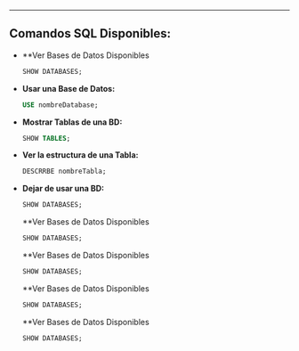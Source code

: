 
---
## Comandos SQL Disponibles:

- **Ver Bases de Datos Disponibles
	```sql
	SHOW DATABASES;
	```
	
-  **Usar una Base de Datos:**
	```sql
	USE nombreDatabase;
	```
	
- **Mostrar Tablas de una BD:**
	```sql
	SHOW TABLES;
	```
- **Ver la estructura de una Tabla:**
	```sql
	DESCRRBE nombreTabla;
	```
- **Dejar de usar una BD:**
	```sql
	SHOW DATABASES;
	```












	 **Ver Bases de Datos Disponibles
	```sql
	SHOW DATABASES;
	```
	 **Ver Bases de Datos Disponibles
	```sql
	SHOW DATABASES;
	```
	 **Ver Bases de Datos Disponibles
	```sql
	SHOW DATABASES;
	```
	 **Ver Bases de Datos Disponibles
	```sql
	SHOW DATABASES;
	```
	